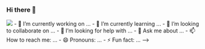 ### Hi there 👋


<img src="https://capsule-render.vercel.app/api?type=Transparent&color=auto&height=60&section=header&text=Namhyun%20Github&fontSize=50" />
- 🔭 I’m currently working on ...
- 🌱 I’m currently learning ...
- 👯 I’m looking to collaborate on ...
- 🤔 I’m looking for help with ...
- 💬 Ask me about ...
- 📫 How to reach me: ...
- 😄 Pronouns: ...
- ⚡ Fun fact: ...
-->

